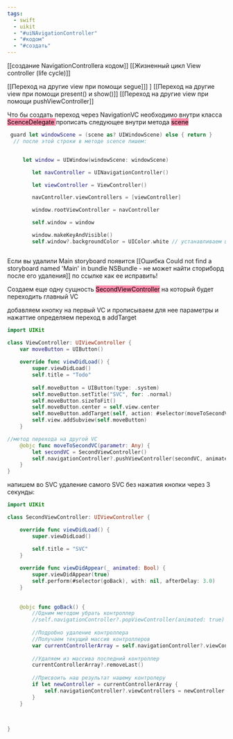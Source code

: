 ```yaml
---
tags:
  - swift
  - uikit
  - "#uiNAvigationController"
  - "#кодом"
  - "#создать"
---
```

[[создание NavigationControllera кодом]]
[[Жизненный цикл View controller (life cycle)]]

[[Переход на другие view при помощи segue]]] ]
[[Переход на другие view при помощи present() и show()]]
[[Переход на другие view при помощи pushViewController]]


Что бы создать переход через NavigationVC необходимо внутри класса <mark style="background: #FF5582A6;">ScenceDelegate </mark>прописать следующее внутри метода <mark style="background: #FF5582A6;">scene</mark> 


```swift
 guard let windowScene = (scene as? UIWindowScene) else { return }
  // после этой строки в методе scence пишем:


	 let window = UIWindow(windowScene: windowScene)

        let navController = UINavigationController()

        let viewController = ViewController()

        navController.viewControllers = [viewController]

        window.rootViewController = navController

        self.window = window

        window.makeKeyAndVisible()
		self.window?.backgroundColor = UIColor.white // устанавливаем цвет экрана белым
```
```

```

Если вы удалили Main storyboard появится [[Ошибка Could not find a storyboard named 'Main' in bundle NSBundle - не может найти сториборд после его удаления]] по ссылке как ее исправить!

Создаем еще одну сущность <mark style="background: #FF5582A6;">SecondViewController</mark> на который будет переходить главный VC

добавляем кнопку на первый VC  и прописываем для нее параметры и нажаттие определяем переход в addTarget 

```swift
import UIKit

class ViewController: UIViewController {
    var moveButton = UIButton()
    
    override func viewDidLoad() {
        super.viewDidLoad()
        self.title = "Todo"
        
        self.moveButton = UIButton(type: .system)
        self.moveButton.setTitle("SVC", for: .normal)
        self.moveButton.sizeToFit()
        self.moveButton.center = self.view.center
        self.moveButton.addTarget(self, action: #selector(moveToSecondVC), for: .touchUpInside)
        self.view.addSubview(self.moveButton)
    }

//метод перехода на другой VC
    @objc func moveToSecondVC(parametr: Any) {
        let secondVC = SecondViewController()
        self.navigationController?.pushViewController(secondVC, animated: true)
    }
}
```

напишем во SVC удаление самого SVC без нажатия кнопки через 3 секунды:

```swift
import UIKit

class SecondViewController: UIViewController {

    override func viewDidLoad() {
        super.viewDidLoad()

        self.title = "SVC"
    }
    
    override func viewDidAppear(_ animated: Bool) {
        super.viewDidAppear(true)
        self.perform(#selector(goBack), with: nil, afterDelay: 3.0)
    }
    
    
    @objc func goBack() {
        //Одним методом убрать контроллер
        //self.navigationController?.popViewController(animated: true)
        
        //Подробно удаление контроллера
        //Получаем текущий массив контроллеров
        var currentControllerArray = self.navigationController?.viewControllers
        
        //Удаляем из массива последний контроллер
        currentControllerArray?.removeLast()
        
        //Присвоить наш результат нашему контролеру
        if let newController = currentControllerArray {
            self.navigationController?.viewControllers = newController
        }
    }
    
    

}
```